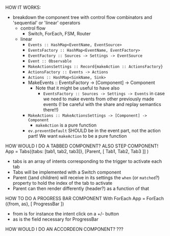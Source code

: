 HOW IT WORKS:
- breakdown the component tree with control flow combinators and 'sequential' or 'linear' operators
  - control flow
    - Switch, ForEach, FSM, Router
  - linear
    - `Events :: HashMap<EventName, EventSource>`
    - `EventsFactory :: HashMap<EventName, EventFactory>`
    - `EventFactory :: Sources -> Settings -> EventSource`
    - `Event :: Observable`
    - `MakeActionsSettings :: Record{makeAction :: ActionsFactory}`
    - `ActionsFactory :: Events -> Actions`
    - `Actions :: HashMap<SinkName, Sink>`
    - MakeEvents :: EventsFactory -> [Component] -> Component
      - Note that it might be useful to have also 
        - `EventsFactory :: Sources -> Settings -> Events` in case we need to make events from other previously made events (! be careful with the share and replay semantics there!!)
    - `MakeActions :: MakeActionsSettings -> [Component] -> Component` 
      - `makeAction` is a pure function
    - `ev.preventDefault` SHOULD be in the event part, not the action part! We want  `makeAction` to be a pure function

HOW WOULD I DO A TABBED COMPONENT? ALSO STEP COMPONENT!
App = Tabs({tabs: [tab1, tab2, tab3]}, [Parent, [
  Tab1,
  Tab2,
  Tab3
]]
)

- tabs is an array of intents corresponding to the trigger to activate each tab
- Tabs will be implemented with a Switch component
- Parent ()and children) will receive in its settings the `when` (or `matched`?) property to hold the index of the tab to activate
- Parent can then render differently (header?) as a function of that

HOW TO DO A PROGRESS BAR COMPONENT
With ForEach
App = ForEach ({from, as}, [
  ProgressBar
])
- from is for instance the intent click on a +/- button
- as is the field necessary for ProgressBar 

HOW WOULD I DO AN ACCORDEON COMPONENT?
???
